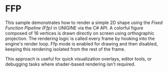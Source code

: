 # FFP

This sample demonstrates how to render a simple 2D shape using the *Fixed Function Pipeline (Ffp)* in UNIGINE via the C# API. A colorful figure composed of 16 vertices is drawn directly on screen using orthographic projection.
The rendering logic is called every frame by hooking into the engine's render loop. Ffp mode is enabled for drawing and then disabled, keeping this rendering isolated from the rest of the frame.

This approach is useful for quick visualization overlays, editor tools, or debugging tasks where shader-based rendering isn't required.